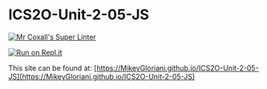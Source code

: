 # ICS2O-Unit-2-05-JS

[![Mr Coxall's Super Linter](https://github.com/MikeyGloriani/ICS2O-Unit-2-05-JS/workflows/Mr%20Coxall's%20Super%20Linter/badge.svg)](https://github.com/MikeyGloriani/ICS2O-Unit-2-05-JS/actions/)

[![Run on Repl.it](https://repl.it/badge/github/MikeyGloriani/ICS2O-Unit-2-05-JS)](https://repl.it/github/MikeyGloriani/ICS2O-Unit-2-05-JS)

This site can be found at: [https://MikeyGloriani.github.io/ICS2O-Unit-2-05-JS](https://MikeyGloriani.github.io/ICS2O-Unit-2-05-JS)

